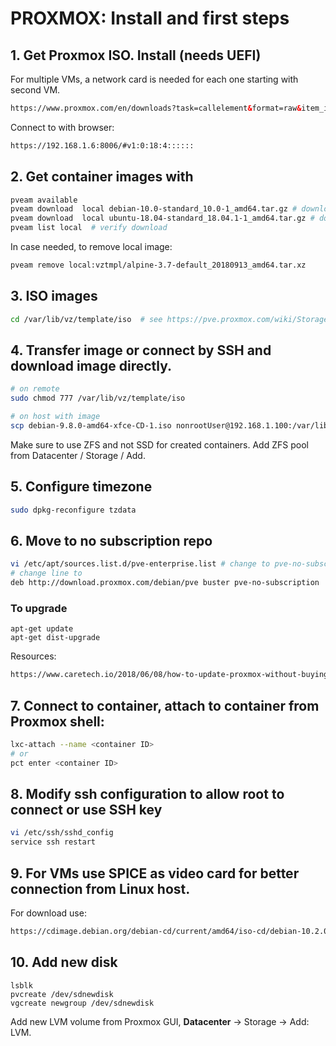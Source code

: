 # PROXMOX: Install and first steps
## 1. Get Proxmox ISO. Install (needs UEFI)
For multiple VMs, a network card is needed for each one starting with second VM.
```html
https://www.proxmox.com/en/downloads?task=callelement&format=raw&item_id=452&element=f85c494b-2b32-4109-b8c1-083cca2b7db6&method=download&args[0]=7b03f3ce48b75b7b5c4bbc322dfdb990
```
Connect to with browser:
```html
https://192.168.1.6:8006/#v1:0:18:4::::::
```
## 2. Get container images with
```bash
pveam available
pveam download  local debian-10.0-standard_10.0-1_amd64.tar.gz # download container
pveam download  local ubuntu-18.04-standard_18.04.1-1_amd64.tar.gz # download container
pveam list local  # verify download
```
In case needed, to remove local image:
```bash
pveam remove local:vztmpl/alpine-3.7-default_20180913_amd64.tar.xz  
```
## 3. ISO images 
```bash
cd /var/lib/vz/template/iso  # see https://pve.proxmox.com/wiki/Storage:_Directory
```
## 4. Transfer image or connect by SSH and download image directly.
```bash
# on remote
sudo chmod 777 /var/lib/vz/template/iso
```
```bash
# on host with image
scp debian-9.8.0-amd64-xfce-CD-1.iso nonrootUser@192.168.1.100:/var/lib/vz/template/iso
```
Make sure to use ZFS and not SSD for created containers.
Add ZFS pool from Datacenter / Storage / Add.
## 5. Configure timezone
```bash
sudo dpkg-reconfigure tzdata
```
## 6. Move to no subscription repo
```bash
vi /etc/apt/sources.list.d/pve-enterprise.list # change to pve-no-subscription
# change line to
deb http://download.proxmox.com/debian/pve buster pve-no-subscription
```
### To upgrade
```
apt-get update
apt-get dist-upgrade
```
Resources:
```html
https://www.caretech.io/2018/06/08/how-to-update-proxmox-without-buying-a-subscription/
```
## 7. Connect to container, attach to container from Proxmox shell:
```bash
lxc-attach --name <container ID>
# or
pct enter <container ID>
```
## 8. Modify ssh configuration to allow root to connect or use SSH key
```bash
vi /etc/ssh/sshd_config
service ssh restart
```
## 9. For VMs use SPICE as video card for better connection from Linux host. <br />
For download use:
```html
https://cdimage.debian.org/debian-cd/current/amd64/iso-cd/debian-10.2.0-amd64-netinst.iso
```
## 10. Add new disk
```
lsblk
pvcreate /dev/sdnewdisk
vgcreate newgroup /dev/sdnewdisk
```
Add new LVM volume from Proxmox GUI, **Datacenter** -> Storage -> Add: LVM.
